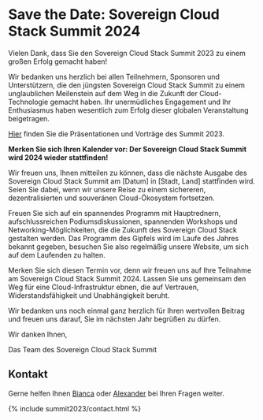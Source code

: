 # Save the Date: Sovereign Cloud Stack Summit 2024

Vielen Dank, dass Sie den Sovereign Cloud Stack Summit 2023 zu einem großen Erfolg gemacht haben!

Wir bedanken uns herzlich bei allen Teilnehmern, Sponsoren und Unterstützern, die den jüngsten Sovereign Cloud Stack Summit zu einem unglaublichen Meilenstein auf dem Weg in die Zukunft der Cloud-Technologie gemacht haben. Ihr unermüdliches Engagement und Ihr Enthusiasmus haben wesentlich zum Erfolg dieser globalen Veranstaltung beigetragen.

[Hier](https://scs.community/summit2023) finden Sie die Präsentationen und Vorträge des Summit 2023.

**Merken Sie sich Ihren Kalender vor: Der Sovereign Cloud Stack Summit wird 2024 wieder stattfinden!**

Wir freuen uns, Ihnen mitteilen zu können, dass die nächste Ausgabe des Sovereign Cloud Stack Summit am [Datum] in [Stadt, Land] stattfinden wird. Seien Sie dabei, wenn wir unsere Reise zu einem sichereren, dezentralisierten und souveränen Cloud-Ökosystem fortsetzen.

Freuen Sie sich auf ein spannendes Programm mit Hauptrednern, aufschlussreichen Podiumsdiskussionen, spannenden Workshops und Networking-Möglichkeiten, die die Zukunft des Sovereign Cloud Stack gestalten werden. Das Programm des Gipfels wird im Laufe des Jahres bekannt gegeben, besuchen Sie also regelmäßig unsere Website, um sich auf dem Laufenden zu halten.

Merken Sie sich diesen Termin vor, denn wir freuen uns auf Ihre Teilnahme am Sovereign Cloud Stack Summit 2024. Lassen Sie uns gemeinsam den Weg für eine Cloud-Infrastruktur ebnen, die auf Vertrauen, Widerstandsfähigkeit und Unabhängigkeit beruht.

Wir bedanken uns noch einmal ganz herzlich für Ihren wertvollen Beitrag und freuen uns darauf, Sie im nächsten Jahr begrüßen zu dürfen.

Wir danken Ihnen,

Das Team des Sovereign Cloud Stack Summit

## Kontakt

Gerne helfen Ihnen [Bianca](https://scs.community/hollery) oder [Alexander](https://scs.community/diab) bei Ihren Fragen weiter.

{% include summit2023/contact.html %}
